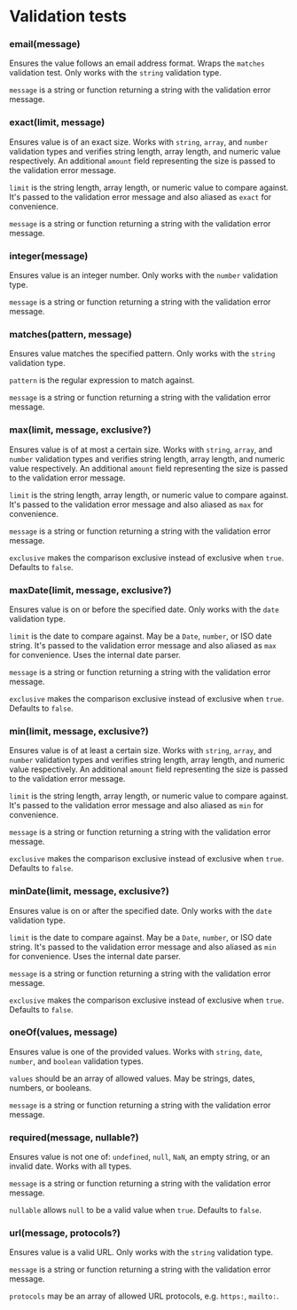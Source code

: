 # Validation tests

<section id="api-reference-validation-tests-email">

### email(message)

Ensures the value follows an email address format. Wraps the `matches` validation test. Only works with the `string` validation type.

`message` is a string or function returning a string with the validation error message.

</section>

<section id="api-reference-validation-tests-exact">

### exact(limit, message)

Ensures value is of an exact size. Works with `string`, `array`, and `number` validation types and verifies string length, array length, and numeric value respectively. An additional `amount` field representing the size is passed to the validation error message.

`limit` is the string length, array length, or numeric value to compare against. It's passed to the validation error message and also aliased as `exact` for convenience.

`message` is a string or function returning a string with the validation error message.

</section>

<section id="api-reference-validation-tests-integer">

### integer(message)

Ensures value is an integer number. Only works with the `number` validation type.

`message` is a string or function returning a string with the validation error message.

</section>

<section id="api-reference-validation-tests-matches">

### matches(pattern, message)

Ensures value matches the specified pattern. Only works with the `string` validation type.

`pattern` is the regular expression to match against.

`message` is a string or function returning a string with the validation error message.

</section>

<section id="api-reference-validation-tests-max">

### max(limit, message, exclusive?)

Ensures value is of at most a certain size. Works with `string`, `array`, and `number` validation types and verifies string length, array length, and numeric value respectively. An additional `amount` field representing the size is passed to the validation error message.

`limit` is the string length, array length, or numeric value to compare against. It's passed to the validation error message and also aliased as `max` for convenience.

`message` is a string or function returning a string with the validation error message.

`exclusive` makes the comparison exclusive instead of exclusive when `true`. Defaults to `false`.

</section>

<section id="api-reference-validation-tests-max-date">

### maxDate(limit, message, exclusive?)

Ensures value is on or before the specified date. Only works with the `date` validation type.

`limit` is the date to compare against. May be a `Date`, `number`, or ISO date string. It's passed to the validation error message and also aliased as `max` for convenience. Uses the internal date parser.

`message` is a string or function returning a string with the validation error message.

`exclusive` makes the comparison exclusive instead of exclusive when `true`. Defaults to `false`.

</section>

<section id="api-reference-validation-tests-min">

### min(limit, message, exclusive?)

Ensures value is of at least a certain size. Works with `string`, `array`, and `number` validation types and verifies string length, array length, and numeric value respectively. An additional `amount` field representing the size is passed to the validation error message.

`limit` is the string length, array length, or numeric value to compare against. It's passed to the validation error message and also aliased as `min` for convenience.

`message` is a string or function returning a string with the validation error message.

`exclusive` makes the comparison exclusive instead of exclusive when `true`. Defaults to `false`.

</section>

<section id="api-reference-validation-tests-min-date">

### minDate(limit, message, exclusive?)

Ensures value is on or after the specified date. Only works with the `date` validation type.

`limit` is the date to compare against. May be a `Date`, `number`, or ISO date string. It's passed to the validation error message and also aliased as `min` for convenience. Uses the internal date parser.

`message` is a string or function returning a string with the validation error message.

`exclusive` makes the comparison exclusive instead of exclusive when `true`. Defaults to `false`.

</section>

<section id="api-reference-validation-tests-one-of">

### oneOf(values, message)

Ensures value is one of the provided values. Works with `string`, `date`, `number`, and `boolean` validation types.

`values` should be an array of allowed values. May be strings, dates, numbers, or booleans.

`message` is a string or function returning a string with the validation error message.

</section>

<section id="api-reference-validation-tests-required">

### required(message, nullable?)

Ensures value is not one of: `undefined`, `null`, `NaN`, an empty string, or an invalid date. Works with all types.

`message` is a string or function returning a string with the validation error message.

`nullable` allows `null` to be a valid value when `true`. Defaults to `false`.

</section>

<section id="api-reference-validation-tests-url">

### url(message, protocols?)

Ensures value is a valid URL. Only works with the `string` validation type.

`message` is a string or function returning a string with the validation error message.

`protocols` may be an array of allowed URL protocols, e.g. `https:`, `mailto:`.

</section>
